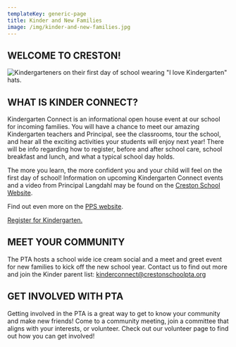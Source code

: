 ```yaml
---
templateKey: generic-page
title: Kinder and New Families
image: /img/kinder-and-new-families.jpg
---
```

## WELCOME TO CRESTON!

![Kindergarteners on their first day of school wearing "I love Kindergarten" hats.](/img/first-day-of-kinder.png)

## WHAT IS KINDER CONNECT?

Kindergarten Connect is an informational open house event at our school for incoming families. You will have a chance to meet our amazing Kindergarten teachers and Principal, see the classrooms, tour the school, and hear all the exciting activities your students will enjoy next year! There will be info regarding how to register, before and after school care, school breakfast and lunch, and what a typical school day holds.

The more you learn, the more confident you and your child will feel on the first day of school! Information on upcoming Kindergarten Connect events and a video from Principal Langdahl may be found on the [Creston School Website](https://www.pps.net/domain/6407).

Find out even more on the [PPS website](https://www.pps.net/kindergarten).

[Register for Kindergarten.](https://www.pps.net/kinderenroll)

## MEET YOUR COMMUNITY

The PTA hosts a school wide ice cream social and a meet and greet event for new families to kick off the new school year. Contact us to find out more and join the Kinder parent list: kinderconnect@crestonschoolpta.org

## GET INVOLVED WITH PTA

Getting involved in the PTA is a great way to get to know your community and make new friends! Come to a community meeting, join a committee that aligns with your interests, or volunteer. Check out our volunteer page to find out how you can get involved!